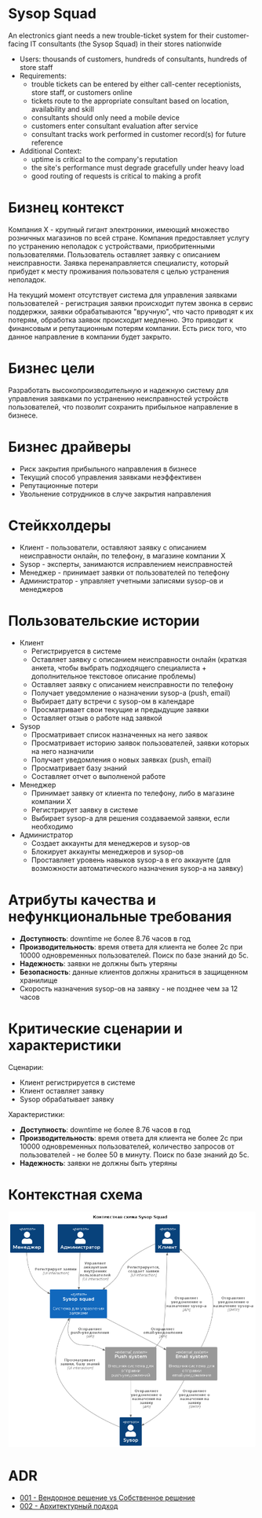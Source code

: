 # Sysop Squad

An electronics giant needs a new trouble-ticket system for their customer-facing IT consultants (the Sysop Squad) in their stores nationwide

* Users: thousands of customers, hundreds of consultants, hundreds of store staff
* Requirements:
  * trouble tickets can be entered by either call-center receptionists, store staff, or customers online
  * tickets route to the appropriate consultant based on location, availability and skill
  * consultants should only need a mobile device
  * customers enter consultant evaluation after service
  * consultant tracks work performed in customer record(s) for future reference
* Additional Context:
  * uptime is critical to the company's reputation
  * the site's performance must degrade gracefully under heavy load
  * good routing of requests is critical to making a profit

# Бизнец контекст

Компания X - крупный гигант электроники, имеющий множество розничных магазинов по всей стране. Компания предоставляет услугу по устранению неполадок с устройствами, приобритенными пользователями. Пользователь оставляет заявку с описанием неисправности. Заявка перенаправляется специалисту, который прибудет к месту проживания пользователя с целью устранения неполадок.

На текущий момент отсутствует система для управления заявками пользователей - регистрация заявки происходит путем звонка в сервис поддержки, заявки обрабатываются "вручную", что часто приводят к их потерям, обработка заявок происходит медленно. Это приводит к финансовым и репутационным потерям компании. Есть риск того, что данное направление в компании будет закрыто.

# Бизнес цели

Разработать высокопроизводительную и надежную систему для управления заявками по устранению неисправностей устройств пользователей, что позволит сохранить прибыльное направление в бизнесе.

# Бизнес драйверы

* Риск закрытия прибыльного направления в бизнесе
* Текущий способ управления заявками неэффективен
* Репутационные потери
* Увольнение сотрудников в случе закрытия направления

# Стейкхолдеры

* Клиент - пользователи, оставляют заявку с описанием неисправности онлайн, по телефону, в магазине компании X
* Sysop - эксперты, занимаются исправлением неисправностей
* Менеджер - принимает заявки от пользователей по телефону
* Администратор - управляет учетными записями sysop-ов и менеджеров

# Пользовательские истории

* Клиент
  * Регистрируется в системе
  * Оставляет заявку с описанием неисправности онлайн (краткая анкета, чтобы выбрать подходящего специалиста + дополнительное текстовое описание проблемы)
  * Оставляет заявку с описанием неисправности по телефону
  * Получает уведомление о назначении sysop-а (push, email)
  * Выбирает дату встречи с sysop-ом в календаре
  * Просматривает свои текущие и предыдущие заявки
  * Оставляет отзыв о работе над заявкой
* Sysop
  * Просматривает список назначенных на него заявок
  * Просматривает историю заявок пользователей, заявки которых на него назначили
  * Получает уведомления о новых заявках (push, email)
  * Просматривает базу знаний
  * Составляет отчет о выполненой работе
* Менеджер
  * Принимает заявку от клиента по телефону, либо в магазине компании X
  * Регистрирует заявку в системе
  * Выбирает sysop-а для решения создаваемой заявки, если необходимо
* Администратор
  * Создает аккаунты для менеджеров и sysop-ов
  * Блокирует аккаунты менеджеров и sysop-ов
  * Проставляет уровень навыков sysop-а в его аккаунте (для возможности автоматического назначения sysop-а на заявку)

# Атрибуты качества и нефункциональные требования

* **Доступность**: downtime не более 8.76 часов в год
* **Производительность**: время ответа для клиента не более 2с при 10000 одновременных пользователей. Поиск по базе знаний до 5с.
* **Надежность**: заявки не должны быть утеряны
* **Безопасность**: данные клиентов должны храниться в защищенном хранилище
* Скорость назначения sysop-ов на заявку - не позднее чем за 12 часов

# Критические сценарии и характеристики

Сценарии:
* Клиент регистрируется в системе
* Клиент оставляет заявку
* Sysop обрабатывает заявку

Характеристики:
* **Доступность**: downtime не более 8.76 часов в год
* **Производительность**: время ответа для клиента не более 2с при 10000 одновременных пользователей, количество запросов от пользователей - не более 50 в минуту. Поиск по базе знаний до 5с.
* **Надежность**: заявки не должны быть утеряны

# Контекстная схема

![Контекстная схема](images/ssquad-c4-context.png)

# ADR
* [001 - Вендорное решение vs Собственное решение](adr/001-vendor-vs-own.md)
* [002 - Архитектурный подход](adr/002-architectural-approach.md)